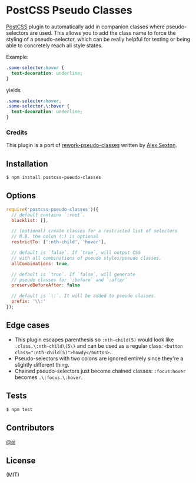 # PostCSS Pseudo Classes

[PostCSS] plugin to automatically add in companion classes
where pseudo-selectors are used.
This allows you to add the class name to force the styling of a pseudo-selector,
which can be really helpful for testing or being able
to concretely reach all style states.

Example:

```css
.some-selector:hover {
  text-decoration: underline;
}
```

yields

```css
.some-selector:hover,
.some-selector.\:hover {
  text-decoration: underline;
}
```

[PostCSS]: https://github.com/postcss/postcss

### Credits

This plugin is a port of [rework-pseudo-classes](https://github.com/SlexAxton/rework-pseudo-classes) written by [Alex Sexton](https://twitter.com/SlexAxton).

## Installation

```bash
$ npm install postcss-pseudo-classes
```

## Options

```js
require('postcss-pseudo-classes')({
  // default contains `:root`.
  blacklist: [],

  // (optional) create classes for a restricted list of selectors
  // N.B. the colon (:) is optional
  restrictTo: [':nth-child', 'hover'],

  // default is `false`. If `true`, will output CSS
  // with all combinations of pseudo styles/pseudo classes.
  allCombinations: true,

  // default is `true`. If `false`, will generate
  // pseudo classes for `:before` and `:after`
  preserveBeforeAfter: false

  // default is `\:`. It will be added to pseudo classes.
  prefix: '\\:'
});
```

## Edge cases

* This plugin escapes parenthesis so `:nth-child(5)` would look like `.class.\:nth-child\(5\)` and can be used as a regular class: `<button class=":nth-child(5)">howdy</button>`.
* Pseudo-selectors with two colons are ignored entirely since they're a slightly different thing.
* Chained pseudo-selectors just become chained classes: `:focus:hover` becomes `.\:focus.\:hover`.

## Tests

```bash
$ npm test
```

## Contributors

[@ai](https://github.com/ai)

## License

(MIT)
